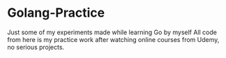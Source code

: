 # Golang-Practice
Just some of my experiments made while learning Go by myself
All code from here is my practice work after watching online courses from Udemy, no serious projects.

